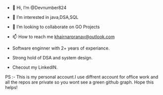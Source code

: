 - 👋 Hi, I’m @Devnumber824
- 👀 I’m interested in java,DSA,SQL
- 💞️ I’m looking to collaborate on GO Projects
- 📫 How to reach me khairnarpranav@outlook.com 

- Software enginner with 2+ years of experiance.
- Strong hold of DSA and system design.
- Checout my LinkedIN.

PS :- This is my personal account.I use diffrent account for office work and all the repos are private so you wont see a green github graph. Hope this helps!


